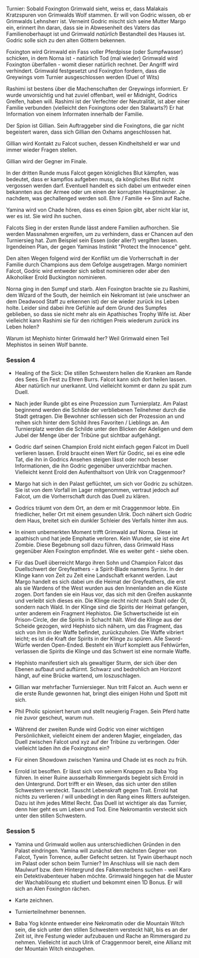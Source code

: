 Turnier:
Sobald Foxington Grimwald sieht, weiss er, dass Malakais Kratzspuren von Grimwalds Wolf stammen.
Er will von Godric wissen, ob er Grimwalds Lehnsherr ist. Verneint Godric mischt sich seine Mutter Margo ein, erinnert ihn daran, dass sie in Abwesenheit des Vaters das Familienoberhaupt ist und Grimwald _natürlich_ Bestandteil des Hauses ist. Godric solle sich zu den alten Göttern bekennen.

Foxington wird Grimwald ein Fass voller Pferdpisse (oder Sumpfwasser) schicken, in dem Norna ist - natürlich Tod (mal wieder)
Grimwald wird Foxington überfallen - womit dieser natürlich rechnet. Der Angriff wird verhindert. Grimwald festgesetzt und Foxington fordern, dass die Greywings vom Turnier ausgeschlossen werden (Duel of Wits)

Rashimi ist bestens über die Machenschaften der Greywings informiert. Er wurde unvorsichtig und hat zuviel offenbart, weil er Midnight, Godrics Greifen, haben will. Rashimi ist der Verfechter der Neutralität, ist aber einer Familie verbunden (vielleicht den Foxingtons oder den Stalwarts?) Er hat Information von einem Informaten innerhalb der Familie.

Der Spion ist Gillian. Sein Auftraggeber sind die Foxingtons, die gar nicht begeistert waren, dass sich Gillian den Oxhams angeschlossen hat.

Gillian wird Kontakt zu Falcot suchen, dessen Kindheitsheld er war und immer wieder Fragen stellen.

Gillian wird der Gegner im Finale.

In der dritten Runde muss Falcot gegen königliches Blut kämpfen, was bedeutet, dass er kampflos aufgeben muss, da köngliches Blut nicht vergossen werden darf. Eventuell handelt es sich dabei um entweder einen bekannten aus der Armee oder um einen der korrupten Hauptmänner. Je nachdem, was gechallenged werden soll. Ehre / Familie <-> Sinn auf Rache.

Yamina wird von Chade hören, dass es einen Spion gibt, aber nicht klar ist, wer es ist. Sie wird ihn suchen.

Falcots Sieg in der ersten Runde lässt andere Familien aufhorchen. Sie werden Massnahmen ergreifen, um zu verhindern, dass er Chancen auf den Turniersieg hat. Zum Beispiel sein Essen (oder aller?) vergiften lassen. Irgendeinen Plan, der gegen Yaminas Instinkt "Protect the Innocence" geht.

Den alten Wegen folgend wird der Konflikt um die Vorherrschaft in der Familie durch Champions aus dem Gefolge ausgetragen. Margo nominiert Falcot, Godric wird entweder sich selbst nominieren oder aber den Alkoholiker Erold Buckington nominieren.

Norna ging in den Sumpf und starb. Alen Foxington brachte sie zu Rashimi, dem Wizard of the South, der heimlich ein Nekromant ist (wie unschwer an dem Deadwood Staff zu erkennen ist) der sie wieder zurück ins Leben holte. Leider sind dabei ihre Gefühle auf dem Grund des Sumpfes geblieben, so dass sie nicht mehr als ein Apathisches Trophy Wife ist. Aber vielleicht kann Rashimi sie für den richtigen Preis wiederum zurück ins Leben holen?

Warum ist Mephisto hinter Grimwald her? Weil Grimwald einen Teil Mephistos in seinen Wolf bannte.

### Session 4
- Healing of the Sick: Die stillen Schwestern heilen die Kranken am Rande des Sees. Ein Fest zu Ehren Burrs. Falcot kann sich dort heilen lassen. Aber natürlich nur unerkannt. Und vielleicht kommt er dann zu spät zum Duell.

- Nach jeder Runde gibt es eine Prozession zum Turnierplatz. Am Palast beginnend werden die Schilde der verbliebenen Teilnehmer durch die Stadt getragen. Die Bewohner schliessen sich der Prozession an und reihen sich hinter dem Schild ihres Favoriten / Lieblings an. Am Turnierplatz werden die Schilde unter den Blicken der Adeligen und dem Jubel der Menge über der Tribüne gut sichtbar aufgehängt.

- Godric darf seinen Champion Erold nicht einfach gegen Falcot im Duell verlieren lassen. Erold braucht einen Wert für Godric, sei es eine edle Tat, die ihn in Godrics Ansehen steigen lässt oder noch besser Informationen, die ihn Godric gegenüber unverzichtbar machen. Vielleicht kennt Erold den Aufenthaltsort von Ulrik von Craggenmoor?

- Margo hat sich in den Palast geflüchtet, um sich vor Godric zu schützen. Sie ist von dem Vorfall im Lager mitgenommen, vertraut jedoch auf Falcot, um die Vorherrschaft durch das Duell zu klären.

- Godrics träumt von dem Ort, an dem er mit Craggenmoor lebte. Ein friedlicher, heller Ort mit einem gesunden Ulrik. Doch nähert sich Godric dem Haus, breitet sich ein dunkler Schleier des Verfalls hinter ihm aus.

- In einem unbemerkten Moment trifft Grimwald auf Norna. Diese ist apathisch und hat jede Emphatie verloren. Kein Wunder, sie ist eine Art Zombie. Diese Begebnung soll dazu führen, dass Grimwald Hass gegenüber Alen Foxington empfindet. Wie es weiter geht - siehe oben.

- Für das Duell überreicht Margo ihren Sohn und Champion Falcot das Duellschwert der Greyfeathers - a Spirit-Blade namens Syrinx. In der Klinge kann von Zeit zu Zeit eine Landschaft erkannt werden. Laut Margo handelt es sich dabei um die Heimat der Greyfeathers, die erst als sie Wardens of the West wurden aus den Innenlanden an die Küste zogen. Dort fanden sie ein Haus vor, das sich mit den Greifen auskannte und verleibt sich dieses ein. Die Klinge riecht nicht nach Stahl oder Öl, sondern nach Wald. In der Klinge sind die Spirits der Heimat gefangen, unter anderem ein Fragment Hephistos. Die Schwertscheide ist ein Prison-Circle, der die Spirits in Schacht hält. Wird die Klinge aus der Scheide gezogen, wird Hephisto sich nähern, um das Fragment, das sich von ihm in der Waffe befindet, zurückzuholen. Die Waffe vibriert leicht; es ist die Kraft der Spirits in der Klinge zu spüren. Alle Sword-Würfe werden Open-Ended. Besteht ein Wurf komplett aus Fehlwürfen, verlassen die Spirits die Klinge und das Schwert ist eine normale Waffe.

- Hephisto manifestiert sich als gewaltiger Sturm, der sich über den Ebenen aufbaut und auftürmt. Schwarz und bedrohlich am Horizont hängt, auf eine Brücke wartend, um loszuschlagen.

- Gillian war mehrfacher Turniersieger. Nun tritt Falcot an. Auch wenn er die erste Runde gewonnen hat, bringt dies einigen Hohn und Spott mit sich.

- Phil Pholic spioniert herum und stellt neugierig Fragen. Sein Pferd hatte nie zuvor gescheut, warum nun.

- Während der zweiten Runde wird Godric von einer wichtigen Persönlichkeit, vielleicht einem der anderen Magier, eingeladen, das Duell zwischen Falcot und xyz auf der Tribüne zu verbringen. Oder vielleicht laden ihn die Foxingtons ein?

- Für einen Showdown zwischen Yamina und Chade ist es noch zu früh.

- Errold ist besoffen. Er lässt sich von seinem Knappen zu Baba Yog führen. In einer Ruine ausserhalb Rimmergards begiebt sich Errold in den Untergrund. Dort trifft er ein Wesen, das sich unter den stillen Schwestern versteckt. Tauscht Lebenskraft gegen Trait. Errold hat nichts zu verlieren / will unbedingt in den Rang eines Ritters aufsteigen. Dazu ist ihm jedes Mittel Recht. Das Duell ist wichtiger als das Turnier, denn hier geht es um Leben und Tod. Eine Nekromantin versteckt sich unter den stillen Schwestern.

### Session 5
- Yamina und Grimwald wollen aus unterschiedlichen Gründen in den Palast eindringen. Yamina will zunächst den nächsten Gegner von Falcot, Tywin Torrence, außer Gefecht setzen. Ist Tywin überhaupt noch im Palast oder schon beim Turnier? Im Anschluss will sie nach dem Maulwurf bzw. dem Hintergrund des Falkensterbens suchen - weil Karo ein Detektivabenteuer haben möchte. Grimwald hingegen hat die Muster der Wachablösung etc studiert und bekommt einen 1D Bonus. Er will sich an Alen Foxington rächen.

- Karte zeichnen.

- Turnierteilnehmer benennen.

- Baba Yog könnte entweder eine Nekromatin oder die Mountain Witch sein, die sich unter den stillen Schwestern versteckt hält, bis es an der Zeit ist, ihre Festung wieder aufzubauen und Rache an Rimmersgard zu nehmen. Vielleicht ist auch Ulrik of Craggenmoor bereit, eine Allianz mit der Mountain Witch einzugehen.
